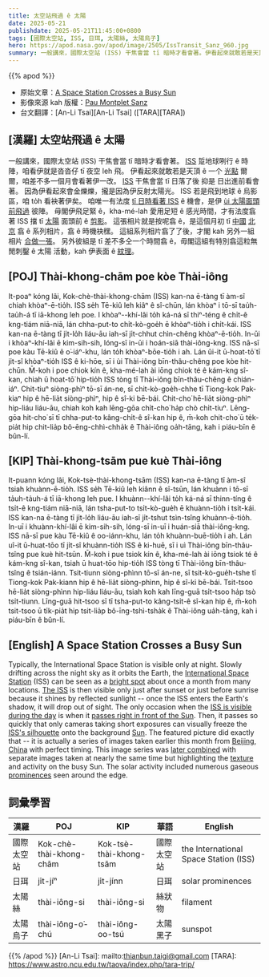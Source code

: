 ```yaml
---
title: 太空站飛過 ê 太陽
date: 2025-05-21
publishdate: 2025-05-21T11:45:00+0800
tags: [國際太空站, ISS, 日珥, 太陽絲, 太陽烏子]
hero: https://apod.nasa.gov/apod/image/2505/IssTransit_Sanz_960.jpg
summary: 一般講來，國際太空站 (ISS) 干焦會當 tī 暗時才看會著。伊看起來就敢若是天頂 ê 一个光點爾爾，咱差不多一個月會看著伊一改。
---
```


{{% apod %}}

- 原始文章：[A Space Station Crosses a Busy Sun](https://apod.nasa.gov/apod/ap250521.html)
- 影像來源 kah 版權：[Pau Montplet Sanz](https://www.instagram.com/astro_breda/)
- 台文翻譯：[An-Li Tsai][An-Li Tsai] ([TARA][TARA])


## [漢羅] 太空站飛過 ê 太陽
一般講來，國際太空站 (ISS) 干焦會當 tī 暗時才看會著。
[ISS][International Space Station] 踅地球咧行 ê 時陣，咱看伊就是沓沓仔 tī 夜空 leh 飛。
伊看起來就敢若是天頂 ê 一个 [光點][bright spot] 爾爾，咱差不多一個月會看著伊一改。
[ISS][The ISS] 干焦會當 tī 日落了後 抑是 日出進前看會著。
因為伊看起來會金爍爍，攏是因為伊反射太陽光。
ISS 若是飛到地球 ê 烏影區，咱 to̍h 看袂著伊矣。
咱唯一有法度 [tī 日時看著 ISS][ISS is visible during the day] ê 機會，是伊 [ùi 太陽面頭前飛過][passes right in front of the Sun] 彼陣。
毋閣伊飛足緊 ê，kha-mé-lah 愛用足短 ê 感光時間，才有法度翕著 ISS 擋 tī [太陽][Sun] 面頭前 ê [剪影][ISS's silhouette]。
這張相片就是按呢翕 ê，是這個月初 tī [中國][China] [北京][Beijing] 翕 ê 系列相片，翕 ê 時機袂䆀。
這組系列相片翕了了後，才閣 kah 另外一組相片 [合做一張][later combined]。
另外彼組是 tī 差不多仝一个時間翕 ê，毋閣這組有特別翕這粒無閒刺鑿 ê 太陽 活動，kah 伊表面 ê [紋理][texture]。

## [POJ] Thài-khong-chām poe kòe Thài-iông
It-poaⁿ kóng lâi, Kok-chè-thài-khong-chām (ISS) kan-na ē-tàng tī àm-sî chiah khòaⁿ-ē-tio̍h.
ISS se̍h Tē-kiû leh kiâⁿ ê sî-chūn, lán khòaⁿ i tō-sī tau̍h-tau̍h-á tī iā-khong leh poe.
I khòaⁿ--khí-lâi to̍h ká-ná sī thiⁿ-téng ê chi̍t-ê kng-tiám niā-niā, lán chha-put-to chi̍t-kò-goe̍h ē khòaⁿ-tio̍h i chi̍t-kái.
ISS kan-na ē-tàng tī ji̍t-lo̍h liáu-āu iah-sī ji̍t-chhut chìn-chêng khòaⁿ-ē-tio̍h.
In-ūi i khòaⁿ-khí-lâi ē kim-sih-sih, lóng-sī in-ūi i hoán-siā thài-iông-kng.
ISS nā-sī poe kàu Tē-kiû ê o͘-iáⁿ-khu, lán to̍h khòaⁿ-bōe-tio̍h i ah.
Lán ûi-it ū-hoat-tō͘ tī ji̍t-sî khòaⁿ-tio̍h ISS ê ki-hōe, sī i ùi Thài-iông bīn-thâu-chêng poe kòe hit-chūn.
M̄-koh i poe chiok kín ê, kha-mé-lah ài iōng chiok té ê kám-kng sî-kan, chiah ū hoat-tō͘ hip-tio̍h ISS tòng tī Thài-iông bīn-thâu-chêng ê chián-iáⁿ.
Chit-tiuⁿ siòng-phìⁿ tō-sī án-ne, sī chit-kò-goe̍h-chhe tī Tiong-kok Pak-kiaⁿ hip ê hē-lia̍t siòng-phìⁿ, hip ê sî-ki bē-bái.
Chit-cho͘ hē-lia̍t siòng-phìⁿ hip-liáu liáu-āu, chiah koh kah lēng-gōa chi̍t-cho͘ ha̍p chò chi̍t-tiuⁿ.
Lēng-gōa hit-cho͘ sī tī chha-put-to kâng-chi̍t-ê sî-kan hip ê, m̄-koh chit-cho͘ ū te̍k-pia̍t hip chit-lia̍p bô-ēng-chhì-chha̍k ê Thài-iông oa̍h-tāng, kah i piáu-bīn ê bûn-lí.


## [KIP] Thài-khong-tsām pue kuè Thài-iông
It-puann kóng lâi, Kok-tsè-thài-khong-tsām (ISS) kan-na ē-tàng tī àm-sî tsiah khuànn-ē-tio̍h.
ISS se̍h Tē-kiû leh kiânn ê sî-tsūn, lán khuànn i tō-sī ta̍uh-ta̍uh-á tī iā-khong leh pue.
I khuànn--khí-lâi to̍h ká-ná sī thinn-tíng ê tsi̍t-ê kng-tiám niā-niā, lán tsha-put-to tsi̍t-kò-gue̍h ē khuànn-tio̍h i tsi̍t-kái.
ISS kan-na ē-tàng tī ji̍t-lo̍h liáu-āu iah-sī ji̍t-tshut tsìn-tsîng khuànn-ē-tio̍h.
In-uī i khuànn-khí-lâi ē kim-sih-sih, lóng-sī in-uī i huán-siā thài-iông-kng.
ISS nā-sī pue kàu Tē-kiû ê oo-iánn-khu, lán to̍h khuànn-buē-tio̍h i ah.
Lán uî-it ū-huat-tōo tī ji̍t-sî khuànn-tio̍h ISS ê ki-huē, sī i uì Thài-iông bīn-thâu-tsîng pue kuè hit-tsūn.
M̄-koh i pue tsiok kín ê, kha-mé-lah ài iōng tsiok té ê kám-kng sî-kan, tsiah ū huat-tōo hip-tio̍h ISS tòng tī Thài-iông bīn-thâu-tsîng ê tsián-iánn.
Tsit-tiunn siòng-phìnn tō-sī án-ne, sī tsit-kò-gue̍h-tshe tī Tiong-kok Pak-kiann hip ê hē-lia̍t siòng-phìnn, hip ê sî-ki bē-bái.
Tsit-tsoo hē-lia̍t siòng-phìnn hip-liáu liáu-āu, tsiah koh kah līng-guā tsi̍t-tsoo ha̍p tsò tsi̍t-tiunn.
Līng-guā hit-tsoo sī tī tsha-put-to kâng-tsi̍t-ê sî-kan hip ê, m̄-koh tsit-tsoo ū ti̍k-pia̍t hip tsit-lia̍p bô-īng-tshì-tsha̍k ê Thài-iông ua̍h-tāng, kah i piáu-bīn ê bûn-lí.

## [English] A Space Station Crosses a Busy Sun
Typically, the International Space Station is visible only at night.
Slowly drifting across the night sky as it orbits the Earth, the [International Space Station][International Space Station] (ISS) can be seen as a [bright spot][bright spot] about once a month from many locations.
[The ISS][The ISS] is then visible only just after sunset or just before sunrise because it shines by reflected sunlight -- once the ISS enters the Earth's shadow, it will drop out of sight.
The only occasion when the [ISS is visible during the day][ISS is visible during the day] is when it [passes right in front of the Sun][passes right in front of the Sun].
Then, it passes so quickly that only cameras taking short exposures can visually freeze the [ISS's silhouette][ISS's silhouette] onto the background [Sun][Sun].
The featured picture did exactly that -- it is actually a series of images taken earlier this month from [Beijing][Beijing], [China][China] with perfect timing.
This image series was [later combined][later combined] with separate images taken at nearly the same time but highlighting the [texture][texture] and activity on the busy Sun.
The solar activity included numerous gaseous [prominences][prominences] seen around the edge.

## 詞彙學習

|漢羅|POJ|KIP|華語|English|
|-|-|-|-|-|
|國際太空站|Kok-chè-thài-khong-chām|Kok-tsè-thài-khong-tsām|國際太空站|the International Space Station (ISS)|
|日珥|ji̍t-jíⁿ|ji̍t-jínn|日珥|solar prominences|
|太陽絲|thài-iông-si|thài-iông-si|絲狀物|filament|
|太陽烏子|thài-iông-o͘-chú|thài-iông-oo-tsú|太陽黑子|sunspot|

{{% /apod %}}
[An-Li Tsai]: mailto:thianbun.taigi@gmail.com
[TARA]: https://www.astro.ncu.edu.tw/taova/index.php/tara-trip/

[copyright]: https://apod.nasa.gov/apod/fap/lib/about_apod.html#srapply
[License3]: https://creativecommons.org/licenses/by-nc-nd/3.0/
[License2]:https://creativecommons.org/licenses/by-nc-nd/2.0/

[International Space Station]:https://www.nasa.gov/mission_pages/station/main/index.html
[bright spot]:https://apod.nasa.gov/apod/ap110314.html
[The ISS]:https://spotthestation.nasa.gov/faq.cfm
[ISS is visible during the day]:https://apod.nasa.gov/apod/ap160513.html
[passes right in front of the Sun]:https://apod.nasa.gov/apod/ap190715.html
[ISS's silhouette]:https://apod.nasa.gov/apod/ap150912.html
[Sun]:https://solarsystem.nasa.gov/solar-system/sun/overview/
[Beijing]:https://youtu.be/efHyAyT4Fko
[China]:https://en.wikipedia.org/wiki/China
[later combined]:https://www.boredpanda.com/blog/wp-content/uploads/2016/02/adopted-cats-sleeping-together-hammock-barnaby-stoche-4.jpg
[texture]:https://apod.nasa.gov/apod/ap140312.html
[prominences]:https://www.nasa.gov/content/goddard/what-is-a-solar-prominence
[filaments]:https://scied.ucar.edu/learning-zone/sun-space-weather/solar-filament
[sunspot]:https://spaceplace.nasa.gov/solar-activity/en/
